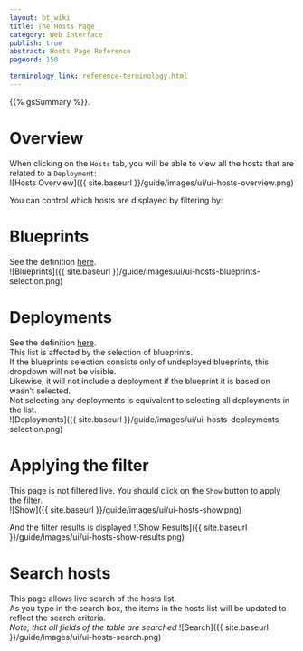 ```yaml
---
layout: bt_wiki
title: The Hosts Page
category: Web Interface
publish: true
abstract: Hosts Page Reference
pageord: 150

terminology_link: reference-terminology.html
---
```

{{% gsSummary %}}.

# Overview
When clicking on the `Hosts` tab, you will be able to view all the hosts that are related to a `Deployment`:<br/>
![Hosts Overview]({{ site.baseurl }}/guide/images/ui/ui-hosts-overview.png)


You can control which hosts are displayed by filtering by:

# Blueprints
See the definition [here]({{page.terminology_link}}#blueprint).<br/>
![Blueprints]({{ site.baseurl }}/guide/images/ui/ui-hosts-blueprints-selection.png)

# Deployments
See the definition [here]({{page.terminology_link}}#deployment).<br/>
This list is affected by the selection of blueprints. <br/>
If the blueprints selection consists only of undeployed blueprints, this dropdown will not be visible.<br/>
Likewise, it will not include a deployment if the blueprint it is based on wasn't selected.<br/>
Not selecting any deployments is equivalent to selecting all deployments in the list.<br/>
![Deployments]({{ site.baseurl }}/guide/images/ui/ui-hosts-deployments-selection.png)

# Applying the filter
This page is not filtered live. You should click on the `Show` button to apply the filter.<br/>
![Show]({{ site.baseurl }}/guide/images/ui/ui-hosts-show.png)

And the filter results is displayed
![Show Results]({{ site.baseurl }}/guide/images/ui/ui-hosts-show-results.png)

# Search hosts
This page allows live search of the hosts list.<br/>
As you type in the search box, the items in the hosts list will be updated to reflect the search criteria.<br/>
*Note, that all fields of the table are searched*
![Search]({{ site.baseurl }}/guide/images/ui/ui-hosts-search.png)

